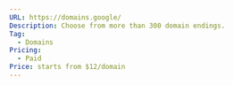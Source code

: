 ```yaml
---
URL: https://domains.google/
Description: Choose from more than 300 domain endings.
Tag:
  - Domains
Pricing:
  - Paid
Price: starts from $12/domain
---
```

